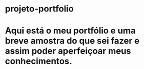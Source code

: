# projeto-portfolio
<h1>Aqui está o meu portfólio e uma breve amostra do que sei fazer e assim poder aperfeiçoar meus conhecimentos.</h1>

